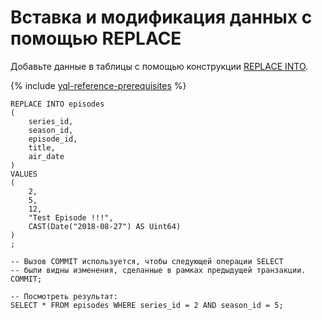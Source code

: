 # Вставка и модификация данных с помощью REPLACE

Добавьте данные в таблицы с помощью конструкции [REPLACE INTO](../../yql/reference/syntax/replace_into.md).

{% include [yql-reference-prerequisites](_includes/yql_tutorial_prerequisites.md) %}

```yql
REPLACE INTO episodes
(
    series_id,
    season_id,
    episode_id,
    title,
    air_date
)
VALUES
(
    2,
    5,
    12,
    "Test Episode !!!",
    CAST(Date("2018-08-27") AS Uint64)
)
;

-- Вызов COMMIT используется, чтобы следующей операции SELECT
-- были видны изменения, сделанные в рамках предыдущей транзакции.
COMMIT;

-- Посмотреть результат:
SELECT * FROM episodes WHERE series_id = 2 AND season_id = 5;
```
